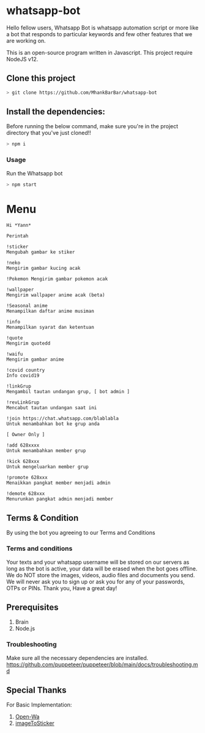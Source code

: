 # whatsapp-bot
Hello fellow users, Whatsapp Bot is whatsapp automation script or more like a bot that responds to particular keywords and few other features that we are working on.

This is an open-source program written in Javascript. 
This project require NodeJS v12.

## Clone this project

```bash
> git clone https://github.com/MhankBarBar/whatsapp-bot
```

## Install the dependencies:
Before running the below command, make sure you're in the project directory that
you've just cloned!!

```bash
> npm i
```

### Usage
Run the Whatsapp bot

```bash
> npm start
```

# Menu
```
Hi *Yann*

Perintah

!sticker 
Mengubah gambar ke stiker

!neko
Mengirim gambar kucing acak

!Pokemon Mengirim gambar pokemon acak 
 
!wallpaper 
Mengirim wallpaper anime acak (beta)

!Seasonal anime 
Menampilkan daftar anime musiman

!info 
Menampilkan syarat dan ketentuan

!quote
Mengirim quotedd

!waifu
Mengirim gambar anime 

!covid country
Info covid19

!linkGrup
Mengambil tautan undangan grup, [ bot admin ]

!revLinkGrup
Mencabut tautan undangan saat ini

!join https://chat.whatsapp.com/blablabla
Untuk menambahkan bot ke grup anda

[ Owner Only ]

!add 628xxxx
Untuk menambahkan member grup

!kick 628xxx
Untuk mengeluarkan member grup

!promote 628xxx
Menaikkan pangkat member menjadi admin

!demote 628xxx
Menurunkan pangkat admin menjadi member
```

## Terms & Condition
By using the bot you agreeing to our Terms and Conditions 
### Terms and conditions
Your texts and your whatsapp username will be stored on our servers as long as the bot is active, your data will be erased when the bot goes offline. We do NOT store the images, videos, audio files and documents you send. We will never ask you to sign up or ask you for any of your passwords, OTPs or PINs. Thank you, Have a great day! 

## Prerequisites
1. Brain
2. Node.js

### Troubleshooting
Make sure all the necessary dependencies are installed.
https://github.com/puppeteer/puppeteer/blob/main/docs/troubleshooting.md

## Special Thanks
For Basic Implementation:
1. [Open-Wa](https://github.com/open-wa/wa-automate-nodejs)
2. [imageToSticker](https://github.com/YogaSakti/imageToSticker)
